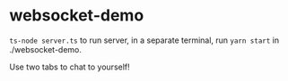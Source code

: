 # websocket-demo

`ts-node server.ts` to run server, in a separate terminal, run `yarn start` in ./websocket-demo.

Use two tabs to chat to yourself!
